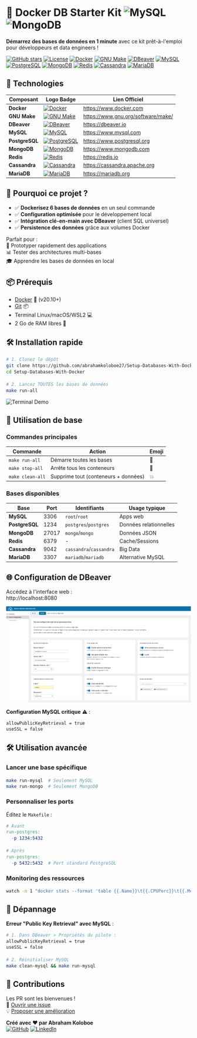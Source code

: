# 🐳 Docker DB Starter Kit ![MySQL](https://img.icons8.com/color/48/mysql.png) ![MongoDB](https://img.icons8.com/color/48/mongodb.png)

**Démarrez des bases de données en 1 minute** avec ce kit prêt-à-l'emploi pour développeurs et data engineers !

[![GitHub stars](https://img.shields.io/github/stars/abrahamkoloboe27/Setup-Databases-With-Docker?style=social)](https://github.com/abrahamkoloboe27/Setup-Databases-With-Docker)
[![License](https://img.shields.io/badge/License-MIT-blue.svg)](https://opensource.org/licenses/MIT)
[![Docker](https://img.shields.io/badge/Docker-2496ED?logo=docker&logoColor=white)](https://www.docker.com)
[![GNU Make](https://img.shields.io/badge/GNU%20Make-FF6F00?logo=gnu&logoColor=white)](https://www.gnu.org/software/make/)
[![DBeaver](https://img.shields.io/badge/DBeaver-2C2255?logo=eclipseide&logoColor=white)](https://dbeaver.io)
[![MySQL](https://img.shields.io/badge/MySQL-4479A1?logo=mysql&logoColor=white)](https://www.mysql.com)
[![PostgreSQL](https://img.shields.io/badge/PostgreSQL-4169E1?logo=postgresql&logoColor=white)](https://www.postgresql.org)
[![MongoDB](https://img.shields.io/badge/MongoDB-47A248?logo=mongodb&logoColor=white)](https://www.mongodb.com)
[![Redis](https://img.shields.io/badge/Redis-DC382D?logo=redis&logoColor=white)](https://redis.io)
[![Cassandra](https://img.shields.io/badge/Cassandra-1287B1?logo=apachecassandra&logoColor=white)](https://cassandra.apache.org)
[![MariaDB](https://img.shields.io/badge/MariaDB-003545?logo=mariadb&logoColor=white)](https://mariadb.org)

## 🌟 Technologies

| Composant       | Logo Badge                                                                                                   | Lien Officiel                          |
|-----------------|-------------------------------------------------------------------------------------------------------------|----------------------------------------|
| **Docker**      | [![Docker](https://img.shields.io/badge/Docker-2496ED?logo=docker&logoColor=white)](#)                      | https://www.docker.com                 |
| **GNU Make**    | [![GNU Make](https://img.shields.io/badge/GNU%20Make-FF6F00?logo=gnu&logoColor=white)](#)                   | https://www.gnu.org/software/make/     |
| **DBeaver**     | [![DBeaver](https://img.shields.io/badge/DBeaver-2C2255?logo=eclipseide&logoColor=white)](#)                | https://dbeaver.io                     |
| **MySQL**       | [![MySQL](https://img.shields.io/badge/MySQL-4479A1?logo=mysql&logoColor=white)](#)                        | https://www.mysql.com                  |
| **PostgreSQL**  | [![PostgreSQL](https://img.shields.io/badge/PostgreSQL-4169E1?logo=postgresql&logoColor=white)](#)          | https://www.postgresql.org             |
| **MongoDB**     | [![MongoDB](https://img.shields.io/badge/MongoDB-47A248?logo=mongodb&logoColor=white)](#)                   | https://www.mongodb.com                |
| **Redis**       | [![Redis](https://img.shields.io/badge/Redis-DC382D?logo=redis&logoColor=white)](#)                        | https://redis.io                       |
| **Cassandra**   | [![Cassandra](https://img.shields.io/badge/Cassandra-1287B1?logo=apachecassandra&logoColor=white)](#)       | https://cassandra.apache.org           |
| **MariaDB**     | [![MariaDB](https://img.shields.io/badge/MariaDB-003545?logo=mariadb&logoColor=white)](#)                  | https://mariadb.org                    |


## 🚀 Pourquoi ce projet ?

- ✅ **Dockerisez 6 bases de données** en un seul commande
- ✅ **Configuration optimisée** pour le développement local
- ✅ **Intégration clé-en-main avec DBeaver** (client SQL universel)
- ✅ **Persistence des données** grâce aux volumes Docker

Parfait pour :  
🔧 Prototyper rapidement des applications  
📊 Tester des architectures multi-bases  
🎓 Apprendre les bases de données en local

## 📦 Prérequis

- [Docker](https://docs.docker.com/get-docker/) 🐳 (v20.10+)
- [Git](https://git-scm.com/downloads) 📦
- Terminal Linux/macOS/WSL2 💻
- 2 Go de RAM libres 🧠

## 🛠 Installation rapide

```bash
# 1. Clonez le dépôt
git clone https://github.com/abrahamkoloboe27/Setup-Databases-With-Docker.git
cd Setup-Databases-With-Docker

# 2. Lancez TOUTES les bases de données
make run-all
```

![Terminal Demo](img/demo-terminal.gif)

## 🧭 Utilisation de base

### Commandes principales

| Commande                | Action                          | Emoji |
|-------------------------|---------------------------------|-------|
| `make run-all`          | Démarre toutes les bases       | 🚀    |
| `make stop-all`         | Arrête tous les conteneurs     | 🛑    |
| `make clean-all`        | Supprime tout (conteneurs + données) | 💥  |

### Bases disponibles

| Base         | Port  | Identifiants           | Usage typique          |
|--------------|-------|------------------------|------------------------|
| **MySQL**    | 3306  | `root`/`root`          | Apps web               |
| **PostgreSQL** | 1234 | `postgres`/`postgres`  | Données relationnelles |
| **MongoDB**  | 27017 | `mongo`/`mongo`        | Données JSON           |
| **Redis**    | 6379  | -                      | Cache/Sessions         |
| **Cassandra**| 9042  | `cassandra`/`cassandra`| Big Data               |
| **MariaDB**  | 3307  | `mariadb`/`mariadb`    | Alternative MySQL      |

## 🌐 Configuration de DBeaver

Accédez à l'interface web :  
http://localhost:8080

![DBeaver Interface](img/dbeaver.png)

**Configuration MySQL critique** ⚠️ :  
```properties
allowPublicKeyRetrieval = true  
useSSL = false
```

## 🛠 Utilisation avancée

### Lancer une base spécifique
```bash
make run-mysql  # Seulement MySQL
make run-mongo  # Seulement MongoDB
```

### Personnaliser les ports
Éditez le `Makefile` :
```makefile
# Avant
run-postgres:
  -p 1234:5432

# Après
run-postgres:
  -p 5432:5432  # Port standard PostgreSQL
```

### Monitoring des ressources
```bash
watch -n 1 "docker stats --format 'table {{.Name}}\t{{.CPUPerc}}\t{{.MemUsage}}'"
```

## 🚨 Dépannage

**Erreur "Public Key Retrieval" avec MySQL** :  
```bash
# 1. Dans DBeaver > Propriétés du pilote :
allowPublicKeyRetrieval = true  
useSSL = false

# 2. Réinitialiser MySQL
make clean-mysql && make run-mysql
```

## 🤝 Contributions

Les PR sont les bienvenues !  
📌 [Ouvrir une issue](https://github.com/abrahamkoloboe27/Setup-Databases-With-Docker/issues)  
💡 [Proposer une amélioration](https://github.com/abrahamkoloboe27/Setup-Databases-With-Docker/pulls)



**Créé avec ❤️ par Abraham Koloboe**  
[![GitHub](https://img.icons8.com/fluent/48/000000/github.png)](https://github.com/abrahamkoloboe27)
[![LinkedIn](https://img.icons8.com/color/48/000000/linkedin.png)](https://www.linkedin.com/in/abraham-zacharie-koloboe-data-science-ia-generative-llms-machine-learning/)

